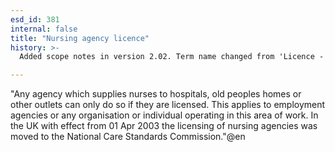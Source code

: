 ```yaml
---
esd_id: 381
internal: false
title: "Nursing agency licence"
history: >-
  Added scope notes in version 2.02. Term name changed from 'Licence - nursing agencies' to 'Licences - nursing agencies' in version 3.00. name changed to 'nursing agency licence' in version 4.00.

---
```


"Any agency which supplies nurses to hospitals, old peoples homes or other outlets can only do so if they are licensed. This applies to employment agencies or any organisation or individual operating in this area of work. 
In the UK with effect from 01 Apr 2003 the licensing of nursing agencies was moved to the National Care Standards Commission."@en

